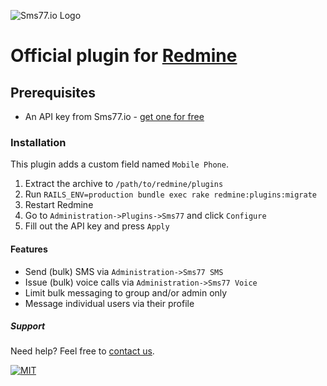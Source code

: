 ![Sms77.io Logo](https://www.sms77.io/wp-content/uploads/2019/07/sms77-Logo-400x79.png "Sms77.io Logo")

# Official plugin for [Redmine](https://www.redmine.org/)

## Prerequisites

- An API key from Sms77.io - [get one for free](https://app.sms77.io/anmelden)

### Installation

This plugin adds a custom field named `Mobile Phone`.

1. Extract the archive to `/path/to/redmine/plugins`
2. Run `RAILS_ENV=production bundle exec rake redmine:plugins:migrate`
3. Restart Redmine
4. Go to `Administration->Plugins->Sms77` and click `Configure`
5. Fill out the API key and press `Apply`

#### Features

- Send (bulk) SMS via `Administration->Sms77 SMS`
- Issue (bulk) voice calls via `Administration->Sms77 Voice`
- Limit bulk messaging to group and/or admin only
- Message individual users via their profile

##### Support

Need help? Feel free to [contact us](https://www.sms77.io/en/company/contact/).

[![MIT](https://img.shields.io/badge/License-MIT-teal.svg)](LICENSE)